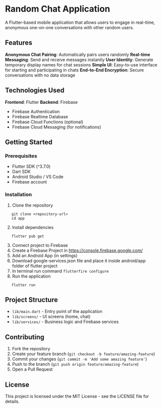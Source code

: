 # Random Chat Application
A Flutter-based mobile application that allows users to engage in real-time, anonymous one-on-one conversations with other random users.

## Features

**Anonymous Chat Pairing**: Automatically pairs users randomly
**Real-time Messaging**: Send and receive messages instantly
**User Identity**: Generate temporary display names for chat sessions
**Simple UI**: Easy-to-use interface for starting and participating in chats
**End-to-End Encryption**: Secure conversations with no data storage

## Technologies Used

**Frontend**: Flutter
**Backend**: Firebase 
- Firebase Authentication
- Firebase Realtime Database
- Firebase Cloud Functions (optional)
- Firebase Cloud Messaging (for notifications)

## Getting Started

### Prerequisites
- Flutter SDK (^3.7.0)
- Dart SDK
- Android Studio / VS Code
- Firebase account

### Installation

1. Clone the repository
```
   git clone <repository-url>
   cd app
   ```

2. Install dependencies
```
   flutter pub get
   ```

3. Connect project to Firebase
1. Create a Firebase Project in https://console.firebase.google.com/
2. Add an Android App (in settings)
3. Download google-services.json file and place it inside android/app folder of flutter project
4. In terminal run command `flutterfire configure`
4. Run the application
```
   flutter run
   ```

## Project Structure

- `lib/main.dart` - Entry point of the application
- `lib/screens/` - UI screens (home, chat)
- `lib/services/` - Business logic and Firebase services

## Contributing

1. Fork the repository
2. Create your feature branch (`git checkout -b feature/amazing-feature`)
3. Commit your changes (`git commit -m 'Add some amazing feature'`)
4. Push to the branch (`git push origin feature/amazing-feature`)
5. Open a Pull Request

## License

This project is licensed under the MIT License - see the LICENSE file for details.
